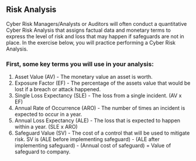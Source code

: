 ## Risk Analysis

Cyber Risk Managers/Analysts or Auditors will often conduct a quantitative Cyber Risk Analysis that assigns factual data and monetary terms to express the level of risk and loss that may happen if safeguards are not in place. In the exercise below, you will practice performing a Cyber Risk Analysis.

### First, some key terms you will use in your analysis:
1. Asset Value (AV) - The monetary value an asset is worth.
2. Exposure Factor (EF) - The percentage of the assets value that would be lost if a breach or attack happened.
3. Single Loss Expectancy (SLE) - The loss from a single incident. (AV x EF)
4. Annual Rate of Occurrence (ARO) - The number of times an incident is expected to occur in a year.
5. Annual Loss Expectancy (ALE) - The loss that is expected to happen within a year. (SLE x ARO)
6. Safeguard Value (SV) - The cost of a control that will be used to mitigate risk. SV is (ALE before implementing safeguard) - (ALE after implementing safeguard) - (Annual cost of safeguard) = Value of safeguard to company.
